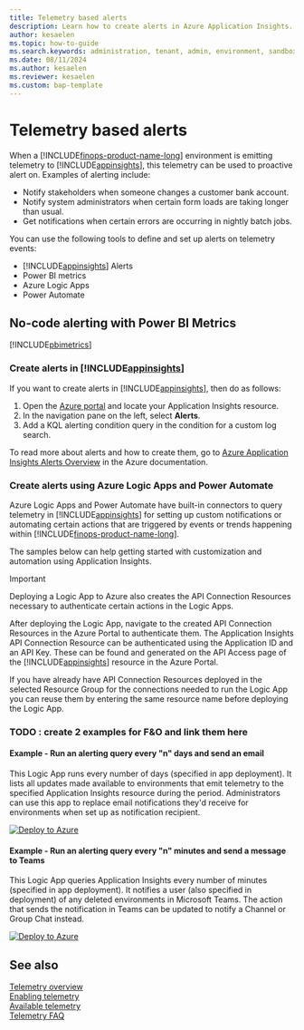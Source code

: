 ```yaml
---
title: Telemetry based alerts
description: Learn how to create alerts in Azure Application Insights.  
author: kesaelen
ms.topic: how-to-guide
ms.search.keywords: administration, tenant, admin, environment, sandbox, telemetry
ms.date: 08/11/2024
ms.author: kesaelen
ms.reviewer: kesaelen
ms.custom: bap-template
---
```


# Telemetry based alerts

When a [!INCLUDE[finops-product-name-long](./includes/finops-product-name-long.md)] environment is emitting telemetry to [!INCLUDE[appinsights](./includes/azure-application-insights-name.md)], this telemetry can be used to proactive alert on. Examples of alerting include:

- Notify stakeholders when someone changes a customer bank account.
- Notify system administrators when certain form loads are taking longer than usual.
- Get notifications when certain errors are occurring in nightly batch jobs.

You can use the following tools to define and set up alerts on telemetry events:

- [!INCLUDE[appinsights](./includes/azure-application-insights-name.md)] Alerts
- Power BI metrics
- Azure Logic Apps
- Power Automate

## No-code alerting with Power BI Metrics

[!INCLUDE[pbimetrics](./includes/include-telemetry-alerting-powerbi-metrics.md)]

### Create alerts in [!INCLUDE[appinsights](./includes/azure-application-insights-name.md)]

If you want to create alerts in [!INCLUDE[appinsights](./includes/azure-application-insights-name.md)], then do as follows:

1. Open the [Azure portal](https://portal.azure.com) and locate your Application Insights resource.
2. In the navigation pane on the left, select **Alerts**.
3. Add a KQL alerting condition query in the condition for a custom log search.

To read more about alerts and how to create them, go to [Azure Application Insights Alerts Overview](https://learn.microsoft.com/azure/azure-monitor/alerts/alerts-overview) in the Azure documentation. 

### Create alerts using Azure Logic Apps and Power Automate

Azure Logic Apps and Power Automate have built-in connectors to query telemetry in [!INCLUDE[appinsights](./includes/azure-application-insights-name.md)] for setting up custom notifications or automating certain actions that are triggered by events or trends happening within [!INCLUDE[finops-product-name-long](./includes/finops-product-name-long.md)].

The samples below can help getting started with customization and automation using Application Insights.

> [!IMPORTANT]
> Deploying a Logic App to Azure also creates the API Connection Resources necessary to authenticate certain actions in the Logic Apps.
>
> After deploying the Logic App, navigate to the created API Connection Resources in the Azure Portal to authenticate them. The Application Insights API Connection Resource can be authenticated using the Application ID and an API Key. These can be found and generated on the API Access page of the [!INCLUDE[appinsights](./includes/azure-application-insights-name.md)] resource in the Azure Portal.
>
> If you have already have API Connection Resources deployed in the selected Resource Group for the connections needed to run the Logic App you can reuse them by entering the same resource name before deploying the Logic App.

### TODO : create 2 examples for F&O and link them here

#### Example - Run an alerting query every "n" days and send an email

This Logic App runs every number of days (specified in app deployment). It lists all updates made available to environments that emit telemetry to the specified Application Insights resource during the period. Administrators can use this app to replace email notifications they'd receive for environments when set up as notification recipient.

[![Deploy to Azure](https://aka.ms/deploytoazurebutton)](https://portal.azure.com/#create/Microsoft.Template/uri/https%3A%2F%2Fraw.githubusercontent.com%2Fmicrosoft%2FBCTech%2Fmaster%2Fsamples%2FAppInsights%2FAlerts%2FAvailableUpdatesNotification.json)

#### Example - Run an alerting query every "n" minutes and send a message to Teams

This Logic App queries Application Insights every number of minutes (specified in app deployment). It notifies a user (also specified in deployment) of any deleted environments in Microsoft Teams. The action that sends the notification in Teams can be updated to notify a Channel or Group Chat instead.

[![Deploy to Azure](https://aka.ms/deploytoazurebutton)](https://portal.azure.com/#create/Microsoft.Template/uri/https%3A%2F%2Fraw.githubusercontent.com%2Fmicrosoft%2FBCTech%2Fmaster%2Fsamples%2FAppInsights%2FAlerts%2FDeletedEnvironmentNotification.json)

## See also

[Telemetry overview](telemetry-overview.md)  
[Enabling telemetry](telemetry-enable-application-insights.md)  
[Available telemetry](telemetry-available-telemetry.md)  
[Telemetry FAQ](telemetry-faq.md)
